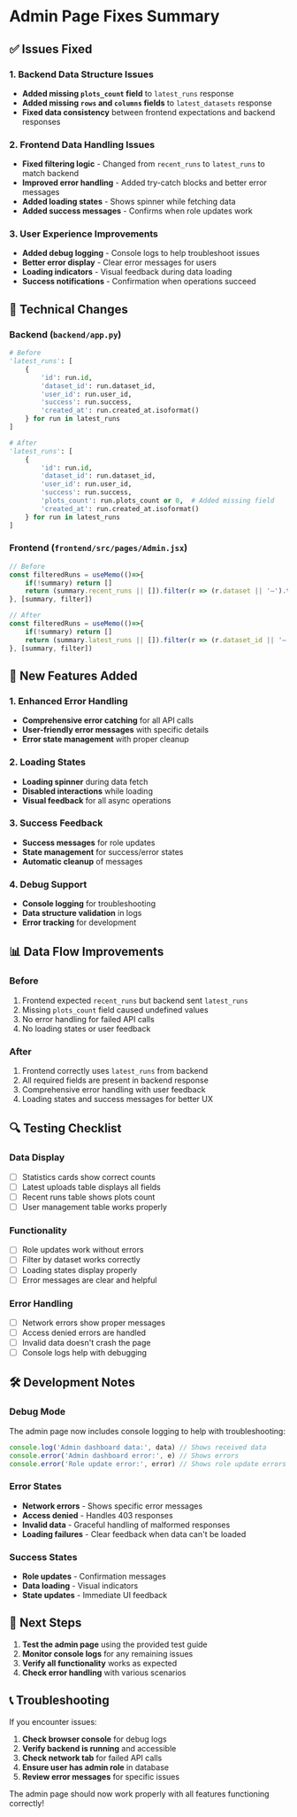 # Admin Page Fixes Summary

## ✅ Issues Fixed

### 1. Backend Data Structure Issues
- **Added missing `plots_count` field** to `latest_runs` response
- **Added missing `rows` and `columns` fields** to `latest_datasets` response
- **Fixed data consistency** between frontend expectations and backend responses

### 2. Frontend Data Handling Issues
- **Fixed filtering logic** - Changed from `recent_runs` to `latest_runs` to match backend
- **Improved error handling** - Added try-catch blocks and better error messages
- **Added loading states** - Shows spinner while fetching data
- **Added success messages** - Confirms when role updates work

### 3. User Experience Improvements
- **Added debug logging** - Console logs to help troubleshoot issues
- **Better error display** - Clear error messages for users
- **Loading indicators** - Visual feedback during data loading
- **Success notifications** - Confirmation when operations succeed

## 🔧 Technical Changes

### Backend (`backend/app.py`)
```python
# Before
'latest_runs': [
    {
        'id': run.id,
        'dataset_id': run.dataset_id,
        'user_id': run.user_id,
        'success': run.success,
        'created_at': run.created_at.isoformat()
    } for run in latest_runs
]

# After
'latest_runs': [
    {
        'id': run.id,
        'dataset_id': run.dataset_id,
        'user_id': run.user_id,
        'success': run.success,
        'plots_count': run.plots_count or 0,  # Added missing field
        'created_at': run.created_at.isoformat()
    } for run in latest_runs
]
```

### Frontend (`frontend/src/pages/Admin.jsx`)
```javascript
// Before
const filteredRuns = useMemo(()=>{
    if(!summary) return []
    return (summary.recent_runs || []).filter(r => (r.dataset || '—').toLowerCase().includes(filter.toLowerCase()))
}, [summary, filter])

// After
const filteredRuns = useMemo(()=>{
    if(!summary) return []
    return (summary.latest_runs || []).filter(r => (r.dataset_id || '—').toString().toLowerCase().includes(filter.toLowerCase()))
}, [summary, filter])
```

## 🚀 New Features Added

### 1. Enhanced Error Handling
- **Comprehensive error catching** for all API calls
- **User-friendly error messages** with specific details
- **Error state management** with proper cleanup

### 2. Loading States
- **Loading spinner** during data fetch
- **Disabled interactions** while loading
- **Visual feedback** for all async operations

### 3. Success Feedback
- **Success messages** for role updates
- **State management** for success/error states
- **Automatic cleanup** of messages

### 4. Debug Support
- **Console logging** for troubleshooting
- **Data structure validation** in logs
- **Error tracking** for development

## 📊 Data Flow Improvements

### Before
1. Frontend expected `recent_runs` but backend sent `latest_runs`
2. Missing `plots_count` field caused undefined values
3. No error handling for failed API calls
4. No loading states or user feedback

### After
1. Frontend correctly uses `latest_runs` from backend
2. All required fields are present in backend response
3. Comprehensive error handling with user feedback
4. Loading states and success messages for better UX

## 🔍 Testing Checklist

### Data Display
- [ ] Statistics cards show correct counts
- [ ] Latest uploads table displays all fields
- [ ] Recent runs table shows plots count
- [ ] User management table works properly

### Functionality
- [ ] Role updates work without errors
- [ ] Filter by dataset works correctly
- [ ] Loading states display properly
- [ ] Error messages are clear and helpful

### Error Handling
- [ ] Network errors show proper messages
- [ ] Access denied errors are handled
- [ ] Invalid data doesn't crash the page
- [ ] Console logs help with debugging

## 🛠️ Development Notes

### Debug Mode
The admin page now includes console logging to help with troubleshooting:
```javascript
console.log('Admin dashboard data:', data) // Shows received data
console.error('Admin dashboard error:', e) // Shows errors
console.error('Role update error:', error) // Shows role update errors
```

### Error States
- **Network errors** - Shows specific error messages
- **Access denied** - Handles 403 responses
- **Invalid data** - Graceful handling of malformed responses
- **Loading failures** - Clear feedback when data can't be loaded

### Success States
- **Role updates** - Confirmation messages
- **Data loading** - Visual indicators
- **State updates** - Immediate UI feedback

## 🎯 Next Steps

1. **Test the admin page** using the provided test guide
2. **Monitor console logs** for any remaining issues
3. **Verify all functionality** works as expected
4. **Check error handling** with various scenarios

## 📞 Troubleshooting

If you encounter issues:

1. **Check browser console** for debug logs
2. **Verify backend is running** and accessible
3. **Check network tab** for failed API calls
4. **Ensure user has admin role** in database
5. **Review error messages** for specific issues

The admin page should now work properly with all features functioning correctly!
